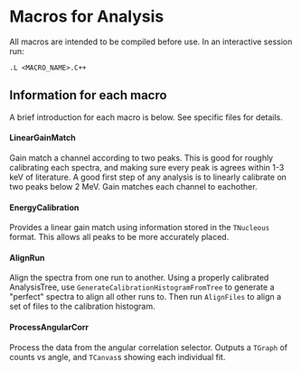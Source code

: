 # Macros for Analysis
All macros are intended to be compiled before use.
In an interactive session run:

`.L <MACRO_NAME>.C++`

## Information for each macro
A brief introduction for each macro is below. See specific files for details.
#### LinearGainMatch
Gain match a channel according to two peaks.
This is good for roughly calibrating each spectra, and making sure every peak is agrees within 1-3 keV of literature.
A good first step of any analysis is to linearly calibrate on two peaks below 2 MeV.
Gain matches each channel to eachother.
#### EnergyCalibration
Provides a linear gain match using information stored in the `TNucleous` format.
This allows all peaks to be more accurately placed.
#### AlignRun
Align the spectra from one run to another.
Using a properly calibrated AnalysisTree, use `GenerateCalibrationHistogramFromTree` to generate a "perfect" spectra to align all other runs to.
Then run `AlignFiles` to align a set of files to the calibration histogram.
#### ProcessAngularCorr
Process the data from the angular correlation selector.
Outputs a `TGraph` of counts vs angle, and `TCanvas`s showing each individual fit.
